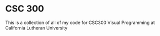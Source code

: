 # CSC 300
This is a collection of all of my code for CSC300 Visual Programming at California Lutheran University